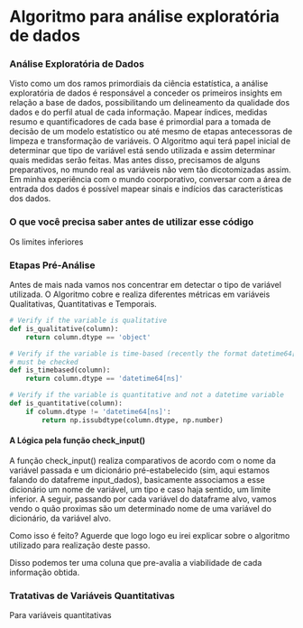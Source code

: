 # Algoritmo para análise exploratória de dados

### Análise Exploratória de Dados

Visto como um dos ramos primordiais da ciência estatística, a análise exploratória de dados é responsável a conceder os primeiros insights em relação a base de dados, possibilitando um delineamento da qualidade dos dados e do perfil atual de cada informação. Mapear índices, medidas resumo e quantificadores de cada base é primordial para a tomada de decisão de um modelo estatístico ou até mesmo de etapas antecessoras de limpeza e transformação de variáveis. O Algoritmo aqui terá papel inicial de determinar que tipo de variável está sendo utilizada e assim determinar quais medidas serão feitas. Mas antes disso, precisamos de alguns preparativos, no mundo real as variáveis não vem tão dicotomizadas assim. Em minha experiência com o mundo coorporativo, conversar com a área de entrada dos dados é possível mapear sinais e indícios das características dos dados.

### O que você precisa saber antes de utilizar esse código

Os limites inferiores


### Etapas Pré-Análise

Antes de mais nada vamos nos concentrar em detectar o tipo de variável utilizada. O Algoritmo cobre e realiza diferentes métricas em variáveis Qualitativas, Quantitativas e Temporais.

```python
# Verify if the variable is qualitative
def is_qualitative(column):
    return column.dtype == 'object'

# Verify if the variable is time-based (recently the format datetime64[ns] has changed to datetime64[ns])
# must be checked
def is_timebased(column):
    return column.dtype == 'datetime64[ns]'

# Verify if the variable is quantitative and not a datetime variable
def is_quantitative(column):
    if column.dtype != 'datetime64[ns]':
        return np.issubdtype(column.dtype, np.number) 
```

#### A Lógica pela função check_input()

A função check_input() realiza comparativos de acordo com o nome da variável passada e um dicionário pré-estabelecido (sim, aqui estamos falando do datafreme input_dados), basicamente associamos a esse dicionário um nome de variável, um tipo e caso haja sentido, um limite inferior. A seguir, passando por cada variável do dataframe alvo, vamos vendo o quão proximas são um determinado nome de uma variável do dicionário, da variável alvo.

Como isso é feito? Aguerde que logo logo eu irei explicar sobre o algoritmo utilizado para realização deste passo.

Disso podemos ter uma coluna que pre-avalia a viabilidade de cada informação obtida. 

### Tratativas de Variáveis Quantitativas

Para variáveis quantitativas
